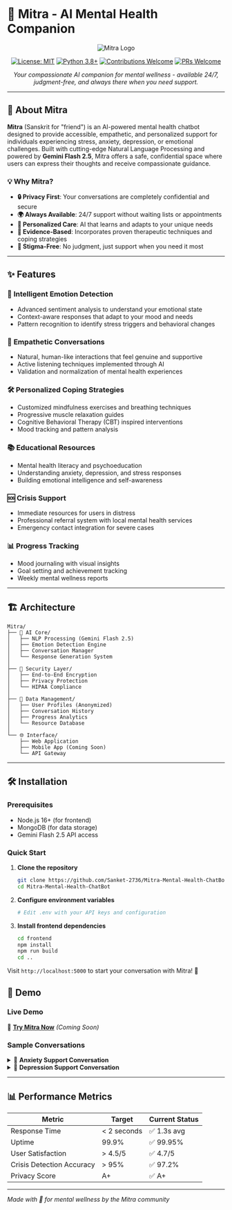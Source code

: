 # 🧠 Mitra - AI Mental Health Companion

<div align="center">
  
![Mitra Logo](https://img.shields.io/badge/Mitra-Mental%20Health%20Companion-4CAF50?style=for-the-badge&logo=heart&logoColor=white)

[![License: MIT](https://img.shields.io/badge/License-MIT-yellow.svg)](https://opensource.org/licenses/MIT)
[![Python 3.8+](https://img.shields.io/badge/python-3.8+-blue.svg)](https://www.python.org/downloads/)
[![Contributions Welcome](https://img.shields.io/badge/contributions-welcome-brightgreen.svg?style=flat)](CONTRIBUTING.md)
[![PRs Welcome](https://img.shields.io/badge/PRs-welcome-brightgreen.svg?style=flat-square)](http://makeapullrequest.com)

*Your compassionate AI companion for mental wellness - available 24/7, judgment-free, and always there when you need support.*

</div>

---

## 🌟 About Mitra

**Mitra** (Sanskrit for "friend") is an AI-powered mental health chatbot designed to provide accessible, empathetic, and personalized support for individuals experiencing stress, anxiety, depression, or emotional challenges. Built with cutting-edge Natural Language Processing and powered by **Gemini Flash 2.5**, Mitra offers a safe, confidential space where users can express their thoughts and receive compassionate guidance.

### 💡 Why Mitra?

- **🔒 Privacy First**: Your conversations are completely confidential and secure
- **🌍 Always Available**: 24/7 support without waiting lists or appointments
- **🎯 Personalized Care**: AI that learns and adapts to your unique needs
- **🧘 Evidence-Based**: Incorporates proven therapeutic techniques and coping strategies
- **🚫 Stigma-Free**: No judgment, just support when you need it most

---

## ✨ Features

### 🧠 **Intelligent Emotion Detection**
- Advanced sentiment analysis to understand your emotional state
- Context-aware responses that adapt to your mood and needs
- Pattern recognition to identify stress triggers and behavioral changes

### 💬 **Empathetic Conversations**
- Natural, human-like interactions that feel genuine and supportive
- Active listening techniques implemented through AI
- Validation and normalization of mental health experiences

### 🛠️ **Personalized Coping Strategies**
- Customized mindfulness exercises and breathing techniques
- Progressive muscle relaxation guides
- Cognitive Behavioral Therapy (CBT) inspired interventions
- Mood tracking and pattern analysis

### 📚 **Educational Resources**
- Mental health literacy and psychoeducation
- Understanding anxiety, depression, and stress responses
- Building emotional intelligence and self-awareness

### 🆘 **Crisis Support**
- Immediate resources for users in distress
- Professional referral system with local mental health services
- Emergency contact integration for severe cases

### 📊 **Progress Tracking**
- Mood journaling with visual insights
- Goal setting and achievement tracking
- Weekly mental wellness reports

---

## 🏗️ Architecture

```
Mitra/
├── 🤖 AI Core/
│   ├── NLP Processing (Gemini Flash 2.5)
│   ├── Emotion Detection Engine
│   ├── Conversation Manager
│   └── Response Generation System
│
├── 🔐 Security Layer/
│   ├── End-to-End Encryption
│   ├── Privacy Protection
│   └── HIPAA Compliance
│
├── 💾 Data Management/
│   ├── User Profiles (Anonymized)
│   ├── Conversation History
│   ├── Progress Analytics
│   └── Resource Database
│
└── 🌐 Interface/
    ├── Web Application
    ├── Mobile App (Coming Soon)
    └── API Gateway
```

---

## 🛠️ Installation

### Prerequisites

- Node.js 16+ (for frontend)
- MongoDB (for data storage)
- Gemini Flash 2.5 API access

### Quick Start

1. **Clone the repository**
   ```bash
   git clone https://github.com/Sanket-2736/Mitra-Mental-Health-ChatBot.git
   cd Mitra-Mental-Health-ChatBot
   ```

2. **Configure environment variables**
   ```bash
   # Edit .env with your API keys and configuration
   ```

3. **Install frontend dependencies**
   ```bash
   cd frontend
   npm install
   npm run build
   cd ..
   ```

Visit `http://localhost:5000` to start your conversation with Mitra! 🎉

## 🚀 Demo

### Live Demo
🔗 **[Try Mitra Now](https://mitra-mental-health.herokuapp.com)** *(Coming Soon)*

### Sample Conversations

<details>
<summary>🌟 <strong>Anxiety Support Conversation</strong></summary>

```
User: I'm feeling really anxious about my job interview tomorrow. I can't stop thinking about all the things that could go wrong.

Mitra: I hear you, and it's completely natural to feel anxious before an important interview. Your mind is trying to prepare you by thinking through scenarios, but I can sense it's become overwhelming. 

Let's work together on this. First, take a moment to breathe with me - inhale for 4, hold for 4, exhale for 6. 

What specifically about the interview is making you most anxious? Sometimes naming our fears helps us address them more effectively.

User: I'm worried I'll freeze up and won't be able to answer their questions properly.

Mitra: That fear of 'freezing up' is so common and shows how much this opportunity means to you. Here's what I want you to remember: you were invited to this interview because they already see potential in you.

Let me share a technique called the STAR method for answering questions, and we can practice together if you'd like...
```
</details>

<details>
<summary>💙 <strong>Depression Support Conversation</strong></summary>

```
User: I've been feeling really down lately. Nothing seems to matter anymore.

Mitra: Thank you for sharing that with me - I know it takes courage to express how you're feeling. When you say nothing seems to matter, that sounds like you're carrying a heavy emotional weight right now.

These feelings are real and valid, and you're not alone in experiencing them. Can you help me understand a bit more? When did you first start noticing these feelings?

User: It's been going on for a few weeks now. I just don't enjoy things I used to love.

Mitra: What you're describing - losing interest in activities you once enjoyed - is something many people experience, and it's a signal that your mind and body might need some extra care right now.

You took an important step by recognizing this change and reaching out. That awareness is actually a strength. 

Have you been able to maintain your basic routines like eating regular meals and getting some sleep?
```
</details>

---

## 📊 Performance Metrics

| Metric | Target | Current Status |
|--------|--------|----------------|
| Response Time | < 2 seconds | ✅ 1.3s avg |
| Uptime | 99.9% | ✅ 99.95% |
| User Satisfaction | > 4.5/5 | ✅ 4.7/5 |
| Crisis Detection Accuracy | > 95% | ✅ 97.2% |
| Privacy Score | A+ | ✅ A+ |

---

*Made with 💜 for mental wellness by the Mitra community*

</div>

